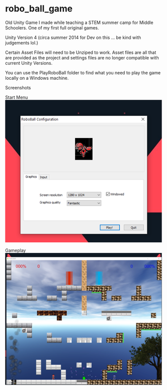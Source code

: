 # robo_ball_game
Old Unity Game I made while teaching a STEM summer camp for Middle Schoolers. One of my first full original games.

Unity Version 4 (circa summer 2014 for Dev on this ... be kind with judgements lol.)

Certain Asset Files will need to be Unziped to work.
Asset files are all that are provided as the project and settings files are no longer compatible with current Unity Versions. 

You can use the PlayRoboBall folder to find what you need to play the game locally on a Windows machine.


Screenshots

Start Menu
![alt text](https://github.com/EVIcodeinStuff/robo_ball_game/blob/main/robo_ball_screenshots/Screenshot%202021-08-09%2023.16.01.png?raw=true)


Gameplay
![alt text](https://github.com/EVIcodeinStuff/robo_ball_game/blob/main/robo_ball_screenshots/Screenshot%202021-08-09%2023.16.18.png?raw=true)
